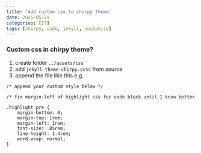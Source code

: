 ```yaml
---
title: 'Add custom css to chirpy theme'
date: 2025-05-29
categories: [IT]
tags: [chirpy, code, jekyll, customize]
---
```

### Custom css in chirpy theme?
1. create folder `../assets/css`
2. add `jekyll-theme-chirpy.scss` from source
3. append the file like this e.g.
```
/* append your custom style below */

/* fix margin-left of highlight css for code block until I know better

.highlight pre {
    margin-bottom: 0;
    margin-top: 1rem;
    margin-left: 1rem;
    font-size: .85rem;
    line-height: 1.4rem;
    word-wrap: normal;
}
```
